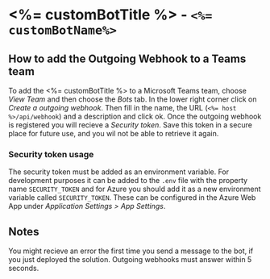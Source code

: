 # <%= customBotTitle %> - `<%= customBotName%>`

## How to add the Outgoing Webhook to a Teams team

To add the <%= customBotTitle %> to a Microsoft Teams team, choose *View Team* and then choose the *Bots* tab. In the lower right corner click on *Create a outgoing webhook*. Then fill in the name, the URL (`<%= host %>/api/webhook`) and a description and click ok. Once the outgoing webhook is registered you will recieve a _Security token_. Save this token in a secure place for future use, and you wil not be able to retrieve it again. 

### Security token usage

The security token must be added as an environment variable. For development purposes it can be added to the `.env` file with the property name `SECURITY_TOKEN` and for Azure you should add it as a new environment variable called `SECURITY_TOKEN`. These can be configured in the Azure Web App under *Application Settings > App Settings*.

## Notes

You might recieve an error the first time you send a message to the bot, if you just deployed the solution. Outgoing webhooks must answer within 5 seconds.
